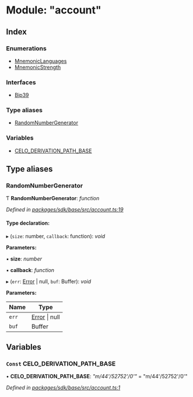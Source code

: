 # Module: "account"

## Index

### Enumerations

* [MnemonicLanguages](../enums/_account_.mnemoniclanguages.md)
* [MnemonicStrength](../enums/_account_.mnemonicstrength.md)

### Interfaces

* [Bip39](../interfaces/_account_.bip39.md)

### Type aliases

* [RandomNumberGenerator](_account_.md#randomnumbergenerator)

### Variables

* [CELO_DERIVATION_PATH_BASE](_account_.md#const-celo_derivation_path_base)

## Type aliases

###  RandomNumberGenerator

Ƭ **RandomNumberGenerator**: *function*

*Defined in [packages/sdk/base/src/account.ts:19](https://github.com/medhak1/celo-monorepo/blob/master/packages/sdk/base/src/account.ts#L19)*

#### Type declaration:

▸ (`size`: number, `callback`: function): *void*

**Parameters:**

▪ **size**: *number*

▪ **callback**: *function*

▸ (`err`: [Error](../classes/_result_.rooterror.md#static-error) | null, `buf`: Buffer): *void*

**Parameters:**

Name | Type |
------ | ------ |
`err` | [Error](../classes/_result_.rooterror.md#static-error) &#124; null |
`buf` | Buffer |

## Variables

### `Const` CELO_DERIVATION_PATH_BASE

• **CELO_DERIVATION_PATH_BASE**: *"m/44'/52752'/0'"* = "m/44'/52752'/0'"

*Defined in [packages/sdk/base/src/account.ts:1](https://github.com/medhak1/celo-monorepo/blob/master/packages/sdk/base/src/account.ts#L1)*
